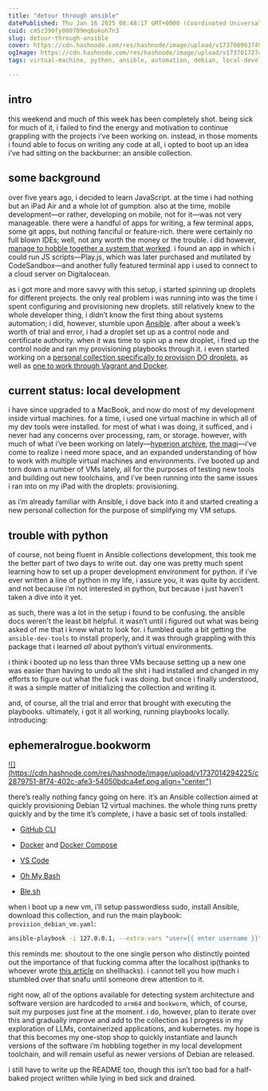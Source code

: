 ```yaml
---
title: "detour through ansible"
datePublished: Thu Jan 16 2025 08:48:17 GMT+0000 (Coordinated Universal Time)
cuid: cm5z390fy000709mq6okoh7n3
slug: detour-through-ansible
cover: https://cdn.hashnode.com/res/hashnode/image/upload/v1737009037497/cc10fbc0-9bf6-4d11-99f4-0b15cfecd7cf.png
ogImage: https://cdn.hashnode.com/res/hashnode/image/upload/v1737017274530/9ed2ded8-10d6-416f-8cb9-f7930919efc1.png
tags: virtual-machine, python, ansible, automation, debian, local-development, ansible-playbook, playbooks, ansible-collection

---
```


## intro

this weekend and much of this week has been completely shot. being sick for much of it, i failed to find the energy and motivation to continue grappling with the projects i’ve been working on. instead, in those moments i found able to focus on writing any code at all, i opted to boot up an idea i’ve had sitting on the backburner: an ansible collection.

## some background

over five years ago, i decided to learn JavaScript. at the time i had nothing but an iPad Air and a whole lot of gumption. also at the time, mobile development—or rather, developing on mobile, not for it—was not very manageable. there were a handful of apps for writing, a few terminal apps, some git apps, but nothing fanciful or feature-rich. there were certainly no full blown IDEs; well, not any worth the money or the trouble. i did however, [manage to hobble together a system that worked](https://medium.com/nonsensecodes/how-to-set-yourself-up-to-develop-using-javascript-on-ipad-11e511aec083). i found an app in which i could run JS scripts—Play.js, which was later purchased and mutilated by CodeSandbox—and another fully featured terminal app i used to connect to a cloud server on Digitalocean.

as i got more and more savvy with this setup, i started spinning up droplets for different projects. the only real problem i was running into was the time i spent configuring and provisioning new droplets. still relatively knew to the whole developer thing, i didn’t know the first thing about systems automation; i did, however, stumble upon [Ansible](https://docs.ansible.com/ansible/latest/getting_started/introduction.html). after about a week’s worth of trial and error, i had a droplet set up as a control node and certificate authority. when it was time to spin up a new droplet, i fired up the control node and ran my provisioning playbooks through it. i even started working on a [personal collection specifically to provision DO droplets](https://github.com/ephemeralrogue/nonsensetwice.digitalocean.ubuntu), as well as [one to work through Vagrant and Docker](https://github.com/ephemeralrogue/ephemeralrogue.vagrant).

## current status: local development

i have since upgraded to a MacBook, and now do most of my development inside virtual machines. for a time, i used one virtual machine in which all of my dev tools were installed. for most of what i was doing, it sufficed, and i never had any concerns over processing, ram, or storage. however, with much of what i’ve been working on lately—[hyperion archive](https://github.com/ephemeralrogue/hyperion-archive), [the magi](https://github.com/ephemeralrogue/the-magi)—i’ve come to realize i need more space, and an expanded understanding of how to work with multiple virtual machines and environments. i’ve booted up and torn down a number of VMs lately, all for the purposes of testing new tools and building out new toolchains, and i’ve been running into the same issues i ran into on my iPad with the droplets: provisioning.

as i’m already familiar with Ansible, i dove back into it and started creating a new personal collection for the purpose of simplifying my VM setups.

## trouble with python

of course, not being fluent in Ansible collections development, this took me the better part of two days to write out. day one was pretty much spent learning how to set up a proper development environment for python. if i’ve ever written a line of python in my life, i assure you, it was quite by accident. and not because i’m not interested in python, but because i just haven’t taken a dive into it yet.

as such, there was a lot in the setup i found to be confusing. the ansible docs weren’t the least bit helpful. it wasn’t until i figured out what was being asked of me that i knew what to look for. i fumbled quite a bit getting the `ansible-dev-tools` to install properly, and it was through grappling with this package that i learned *all* about python’s virtual environments.

i think i booted up no less than three VMs because setting up a new one was easier than having to undo all the shit i had installed and changed in my efforts to figure out what the fuck i was doing. but once i finally understood, it was a simple matter of initializing the collection and writing it.

and, of course, all the trial and error that brought with executing the playbooks. ultimately, i got it all working, running playbooks locally. introducing:

## ephemeralrogue.bookworm

[![](https://cdn.hashnode.com/res/hashnode/image/upload/v1737014294225/c2879751-8f74-402c-afe3-54050bdca4ef.png align="center")](https://github.com/ephemeralrogue/ephemeralrogue.bookworm)

there’s really nothing fancy going on here. it’s an Ansible collection aimed at quickly provisioning Debian 12 virtual machines. the whole thing runs pretty quickly and by the time it’s complete, i have a basic set of tools installed:

* [GitHub CLI](https://cli.github.com)
    
* [Docker](https://docs.docker.com/engine/) and [Docker Compose](https://docs.docker.com/compose/)
    
* [VS Code](https://code.visualstudio.com/docs/setup/linux)
    
* [Oh My Bash](https://github.com/ohmybash/oh-my-bash)
    
* [Ble.sh](https://github.com/akinomyoga/ble.sh)
    

when i boot up a new vm, i’ll setup passwordless sudo, install Ansible, download this collection, and run the main playbook: `provision_debian_vm.yaml`:

```bash
ansible-playbook -i 127.0.0.1, --extra-vars "user={{ enter username }}" /path/to/playbooks/provision_debian_vm.yaml
```

this reminds me: shoutout to the one single person who distinctly pointed out the importance of that fucking comma after the localhost ip(thanks to whoever wrote [this article](https://www.shellhacks.com/ansible-localhost-run-playbook-locally-local-command/) on shellhacks). i cannot tell you how much i stumbled over that snafu until someone drew attention to it.

right now, all of the options available for detecting system architecture and software version are hardcoded to `arm64` and `bookworm`, which, of course, suit my purposes just fine at the moment. i do, however, plan to iterate over this and gradually improve and add to the collection as I progress in my exploration of LLMs, containerized applications, and kubernetes. my hope is that this becomes my one-stop shop to quickly instantiate and launch versions of the software i’m hobbling together in my local development toolchain, and will remain useful as newer versions of Debian are released.

i still have to write up the README too, though this isn’t too bad for a half-baked project written while lying in bed sick and drained.